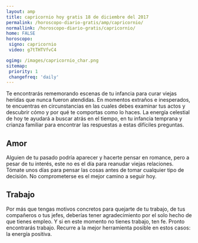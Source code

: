 ```yaml
---
layout: amp
title: capricornio hoy gratis 18 de diciembre del 2017 
permalink: /horoscopo-diario-gratis/amp/capricornio/
normallink: /horoscopo-diario-gratis/capricornio/
home: FALSE
horoscopo:
 signo: capricornio
 video: g7tTHTVfvC4

ogimg: /images/capricornio_char.png
sitemap:
 priority: 1
 changefreq: 'daily'
---
```



Te encontrarás rememorando escenas de tu infancia para curar viejas heridas que nunca fueron atendidas. En momentos extraños e inesperados, te encuentras en circunstancias en las cuales debes examinar tus actos y descubrir cómo y por qué te comportas como lo haces. La energía celestial de hoy te ayudará a buscar atrás en el tiempo, en tu infancia temprana y crianza familiar para encontrar las respuestas a estas difíciles preguntas.

## Amor

Alguien de tu pasado podría aparecer y hacerte pensar en romance, pero a pesar de tu interés, este no es el día para reanudar viejas relaciones. Tómate unos días para pensar las cosas antes de tomar cualquier tipo de decisión. No comprometerse es el mejor camino a seguir hoy.

## Trabajo

Por más que tengas motivos concretos para quejarte de tu trabajo, de tus compañeros o tus jefes, deberías tener agradecimiento por el solo hecho de que tienes empleo. Y si en este momento no tienes trabajo, ten fe. Pronto encontrarás trabajo. Recurre a la mejor herramienta posible en estos casos: la energía positiva.